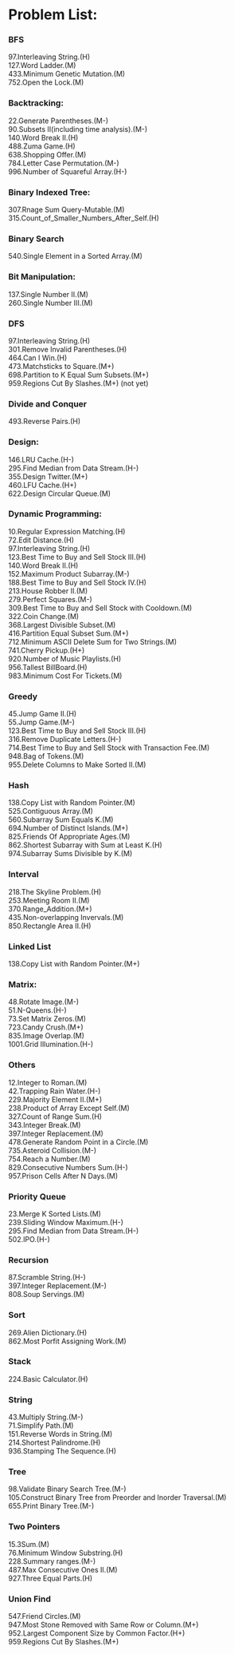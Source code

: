# Problem List:  
 
### BFS
97.Interleaving String.(H)  
127.Word Ladder.(M)  
433.Minimum Genetic Mutation.(M)  
752.Open the Lock.(M)  
 
### Backtracking:  
22.Generate Parentheses.(M-)  
90.Subsets II(including time analysis).(M-)  
140.Word Break II.(H)  
488.Zuma Game.(H)  
638.Shopping Offer.(M)  
784.Letter Case Permutation.(M-)  
996.Number of Squareful Array.(H-)  

### Binary Indexed Tree:
307.Rnage Sum Query-Mutable.(M)  
315.Count_of_Smaller_Numbers_After_Self.(H)  

### Binary Search
540.Single Element in a Sorted Array.(M) 

### Bit Manipulation:
137.Single Number II.(M)  
260.Single Number III.(M)   

### DFS
97.Interleaving String.(H)  
301.Remove Invalid Parentheses.(H)  
464.Can I Win.(H)  
473.Matchsticks to Square.(M+)  
698.Partition to K Equal Sum Subsets.(M+)  
959.Regions Cut By Slashes.(M+)  (not yet)  

### Divide and Conquer
493.Reverse Pairs.(H)  

### Design:
146.LRU Cache.(H-)   
295.Find Median from Data Stream.(H-)   
355.Design Twitter.(M+)  
460.LFU Cache.(H+)  
622.Design Circular Queue.(M)     

### Dynamic Programming:
10.Regular Expression Matching.(H)  
72.Edit Distance.(H)  
97.Interleaving String.(H)  
123.Best Time to Buy and Sell Stock III.(H)  
140.Word Break II.(H)  
152.Maximum Product Subarray.(M-)  
188.Best Time to Buy and Sell Stock IV.(H)  
213.House Robber II.(M)  
279.Perfect Squares.(M-)  
309.Best Time to Buy and Sell Stock with Cooldown.(M)  
322.Coin Change.(M)  
368.Largest Divisible Subset.(M)  
416.Partition Equal Subset Sum.(M+)  
712.Minimum ASCII Delete Sum for Two Strings.(M)  
741.Cherry Pickup.(H+)  
920.Number of Music Playlists.(H)  
956.Tallest BillBoard.(H)   
983.Minimum Cost For Tickets.(M)  

### Greedy
45.Jump Game II.(H)  
55.Jump Game.(M-)  
123.Best Time to Buy and Sell Stock III.(H)  
316.Remove Duplicate Letters.(H-)  
714.Best Time to Buy and Sell Stock with Transaction Fee.(M)  
948.Bag of Tokens.(M)  
955.Delete Columns to Make Sorted II.(M)  

### Hash
138.Copy List with Random Pointer.(M)  
525.Contiguous Array.(M)  
560.Subarray Sum Equals K.(M)  
694.Number of Distinct Islands.(M+)  
825.Friends Of Appropriate Ages.(M)  
862.Shortest Subarray with Sum at Least K.(H)  
974.Subarray Sums Divisible by K.(M)  

### Interval
218.The Skyline Problem.(H)  
253.Meeting Room II.(M)  
370.Range_Addition.(M+)  
435.Non-overlapping Invervals.(M)  
850.Rectangle Area II.(H)  

### Linked List
138.Copy List with Random Pointer.(M+)  

### Matrix:
48.Rotate Image.(M-)  
51.N-Queens.(H-)  
73.Set Matrix Zeros.(M)   
723.Candy Crush.(M+)  
835.Image Overlap.(M)  
1001.Grid Illumination.(H-)  

### Others
12.Integer to Roman.(M)  
42.Trapping Rain Water.(H-)  
229.Majority Element II.(M+)  
238.Product of Array Except Self.(M)  
327.Count of Range Sum.(H)  
343.Integer Break.(M)  
397.Integer Replacement.(M)  
478.Generate Random Point in a Circle.(M)  
735.Asteroid Collision.(M-)  
754.Reach a Number.(M)  
829.Consecutive Numbers Sum.(H-)  
957.Prison Cells After N Days.(M)   

### Priority Queue
23.Merge K Sorted Lists.(M)  
239.Sliding Window Maximum.(H-)    
295.Find Median from Data Stream.(H-)  
502.IPO.(H-)

### Recursion
87.Scramble String.(H-)  
397.Integer Replacement.(M-)  
808.Soup Servings.(M)  

### Sort
269.Alien Dictionary.(H)  
862.Most Porfit Assigning Work.(M)  

### Stack
224.Basic Calculator.(H)  

### String
43.Multiply String.(M-)  
71.Simplify Path.(M)  
151.Reverse Words in String.(M)  
214.Shortest Palindrome.(H)  
936.Stamping The Sequence.(H)  

### Tree
98.Validate Binary Search Tree.(M-)  
105.Construct Binary Tree from Preorder and Inorder Traversal.(M)  
655.Print Binary Tree.(M-)  

### Two Pointers
15.3Sum.(M)  
76.Minimum Window Substring.(H)  
228.Summary ranges.(M-)  
487.Max Consecutive Ones II.(M)  
927.Three Equal Parts.(H)  

### Union Find
547.Friend Circles.(M)  
947.Most Stone Removed with Same Row or Column.(M+)  
952.Largest Component Size by Common Factor.(H+)  
959.Regions Cut By Slashes.(M+)  
  

   




